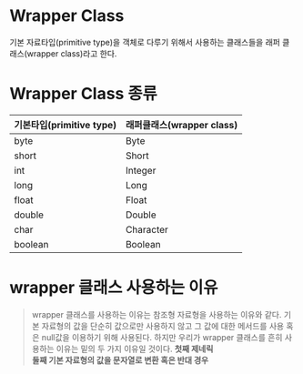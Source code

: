 # Wrapper Class
기본 자료타입(primitive type)을 객체로 다루기 위해서 사용하는 클래스들을 래퍼 클래스(wrapper class)라고 한다. 

# Wrapper Class 종류

| 기본타입(primitive type) | 래퍼클래스(wrapper class) |
| -------------------- | -------------------- |
| byte                 | Byte                 |
| short                | Short                |
| int                  | Integer              |
| long                 | Long                 |
| float                | Float                |
| double               | Double               |
| char                 | Character            |
| boolean              | Boolean              |
# wrapper 클래스 사용하는 이유

> wrapper 클래스를 사용하는 이유는 참조형 자료형을 사용하는 이유와 같다.
> 기본 자료형의 값을 단순히 값으로만 사용하지 않고 그 값에 대한 메서드를 사용 혹은 null값을 이용하기 위해 사용된다.
> 하지만 우리가 wrapper 클래스를 흔히 사용하는 이유는 밑의 두 가지 이유일 것이다.
> **첫째 제네릭  
> 둘째 기본 자료형의 값을 문자열로 변환 혹은 반대 경우**